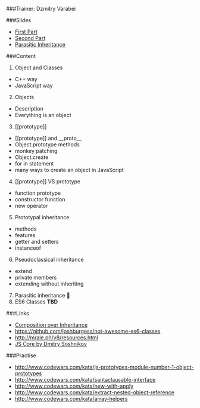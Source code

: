 ###Trainer: Dzmitry Varabei

###Slides
- [First Part](http://dzmitry-varabei.github.io/front-end-course/lecture-5-func/index-objects.html#/)
- [Second Part](http://dzmitry-varabei.github.io/front-end-course/inheritance-in-javascript/Inheritance.pptx)
- [Parasitic Inheritance](http://dzmitry-varabei.github.io/front-end-course/inheritance-in-javascript/ParasiticInheritance.htm)

###Content

1. Object and Classes
  - C++ way
  - JavaScript way
2. Objects
  - Description
  - Everything is an object
3. \[\[prototype\]\]
  - \[\[prototype\]\] and \_\_proto\_\_
  - Object.prototype methods
  - monkey patching
  - Object.create
  - for in statement
  - many ways to create an object in JavaScript
4. \[\[prototype\]\] VS prototype
  - function.prototype
  - constructor function
  - new operator
5. Prototypal inheritance
  - methods
  - features 
  - getter and setters
  - instanceof
6. Pseudoclassical inheritance
  - extend
  - private members
  - extending without inheriting
7. Parasitic inheritance 
8. ES6 Classes __TBD__

###Links
- [Composition over Inheritance](https://www.youtube.com/watch?v=wfMtDGfHWpA)
- https://github.com/joshburgess/not-awesome-es6-classes
- http://mrale.ph/v8/resources.html
- [JS Core by Dmitry Soshnikov](http://dmitrysoshnikov.com/ecmascript/ru-javascript-the-core/)

###Practise
- http://www.codewars.com/kata/js-prototypes-module-number-1-object-prototypes
- http://www.codewars.com/kata/santaclausable-interface
- http://www.codewars.com/kata/new-with-apply
- http://www.codewars.com/kata/extract-nested-object-reference
- http://www.codewars.com/kata/array-helpers
  